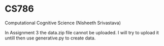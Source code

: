 # CS786
Computational Cognitive Science (Nisheeth Srivastava)

In Assignment 3 the data.zip file cannot be uploaded. I will try to upload it untill then use generative.py to create data.
